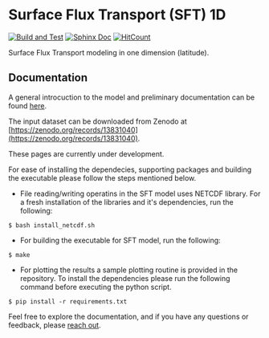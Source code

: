 # Surface Flux Transport (SFT) 1D

[![Build and Test](https://github.com/sr-dash/SFT-1D/actions/workflows/main.yml/badge.svg)](https://github.com/sr-dash/SFT-1D/actions/workflows/main.yml)
[![Sphinx Doc](https://github.com/sr-dash/SFT-1D/actions/workflows/documentation.yml/badge.svg)](https://github.com/sr-dash/SFT-1D/actions/workflows/documentation.yml)
[![HitCount](https://hits.dwyl.com/sr-dash/SFT-1D.svg?style=flat-square&show=unique)](http://hits.dwyl.com/sr-dash/SFT-1D)



Surface Flux Transport modeling in one dimension (latitude). 

## Documentation

A general introcuction to the model and preliminary documentation can be found [here](https://sr-dash.github.io/SFT-1D/). 

The input dataset can be downloaded from Zenodo at [https://zenodo.org/records/13831040](https://zenodo.org/records/13831040).

These pages are currently under development. 

For ease of installing the dependecies, supporting packages and building the executable please follow the steps mentioned below. 

* File reading/writing operatins in the SFT model uses NETCDF library. For a fresh installation of the libraries and it's dependencies, run the following:

```shell
$ bash install_netcdf.sh
```

* For building the executable for SFT model, run the following:

```shell
$ make
```

* For plotting the results a sample plotting routine is provided in the repository. To install the dependencies please run the following command before executing the python script.

```shell
$ pip install -r requirements.txt
```

Feel free to explore the documentation, and if you have any questions or feedback, please [reach out](dashs@hawaii.edu).
